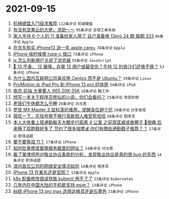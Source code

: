 # 2021-09-15

1. [机械键盘入门级求推荐](https://www.v2ex.com/t/801896) `112条评论` `机械键盘`
1. [有没有坚果云的大佬，求助～～](https://www.v2ex.com/t/801937) `95条评论` `全球工单系统`
1. [家人手持 6 个人的 11 准备给家人用了 自己准备换 13pro 24 期 每期 333](https://www.v2ex.com/t/801914) `86条评论` `Apple`
1. [在京东购买 iPhone13 送一年 apple care+](https://www.v2ex.com/t/801902) `78条评论` `Apple`
1. [iPhone 啥时候换 type-c 接口](https://www.v2ex.com/t/801918) `73条评论` `iPhone`
1. [js 怎么判断用户关闭了浏览器](https://www.v2ex.com/t/801913) `55条评论` `JavaScript`
1. [📱 13 不香， 12 暴降，存量 12 用户或最受伤？手持 12 的铁汁们还换不换？](https://www.v2ex.com/t/802011) `53条评论` `iPhone`
1. [为什么国内互联网公司喜欢用 Centos 而不是 Ubuntu？](https://www.v2ex.com/t/802052) `39条评论` `Linux`
1. [ProMotion 从 iPad Pro 到 iPhone 13 pro 的体感](https://www.v2ex.com/t/802039) `34条评论` `iPad`
1. [南京 前端 大量要人 965 20K-35K](https://www.v2ex.com/t/802016) `28条评论` `酷工作`
1. [想写一本关于程序员修仙的小说，你们会看吗？](https://www.v2ex.com/t/802036) `25条评论` `奇思妙想`
1. [老铁们午休都怎么午睡](https://www.v2ex.com/t/802010) `20条评论` `问与答`
1. [罗技 MX Master 3 鼠标真的难用，提醒各位避个坑](https://www.v2ex.com/t/801972) `20条评论` `分享发现`
1. [感叹一下，花括号换不换行真能把人难受死哈哈](https://www.v2ex.com/t/801982) `18条评论` `程序员`
1. [本人大体重上班通勤每天大概步行距离 4 公里 之前穿匡威或者椰子 🦶很痛 后来换了双跑鞋好多了 节约了很多按摩💰 你们有哪些通勤鞋子推荐？？](https://www.v2ex.com/t/802074) `17条评论` `职场话题`
1. [要不要等双 11？](https://www.v2ex.com/t/802071) `17条评论` `iPhone`
1. [如何批量修改替换服务器里的网址？](https://www.v2ex.com/t/802092) `14条评论` `问与答`
1. [看了某律师所对敬业协议条款的分析，发现敬业协议是真的很 bug 的东西](https://www.v2ex.com/t/802055) `14条评论` `职场话题`
1. [请问各位公司的网络安全情况如何](https://www.v2ex.com/t/802024) `14条评论` `程序员`
1. [iPhone 13 在某东还是官网？](https://www.v2ex.com/t/802103) `13条评论` `Apple`
1. [k8s 配置修改错误导致 kubectl 用不了了](https://www.v2ex.com/t/802053) `13条评论` `Kubernetes`
1. [几年内在中国大陆的手机能支持 esim？](https://www.v2ex.com/t/802009) `13条评论` `iPhone`
1. [纠结 iPhone 13 pro max 选择远峰蓝还是石墨色](https://www.v2ex.com/t/802003) `13条评论` `iPhone`
